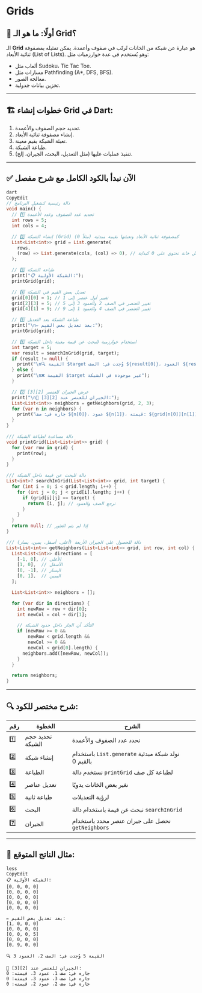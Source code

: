 # Grids

## 🧠 أولًا: ما هو الـ Grid؟

الـ **Grid** هو عبارة عن شبكة من الخانات تُرتّب في صفوف وأعمدة. يمكن تمثيله بمصفوفة ثنائية الأبعاد (List of Lists). وهو يُستخدم في عدة خوارزميات مثل:

- ألعاب مثل Sudoku، Tic Tac Toe.
- مسارات مثل Pathfinding (A*, DFS, BFS).
- معالجة الصور.
- تخزين بيانات جدولية.

---

## 🏗️ خطوات إنشاء Grid في Dart:

1. تحديد حجم الصفوف والأعمدة.
2. إنشاء مصفوفة ثنائية الأبعاد.
3. تعبئة الشبكة بقيم معينة.
4. طباعة الشبكة.
5. تنفيذ عمليات عليها (مثل التعديل، البحث، الجيران، إلخ).

---

## ✅ الآن نبدأ بالكود الكامل مع شرح مفصل

```dart
dart
CopyEdit
// دالة رئيسية لتشغيل البرنامج
void main() {
  // 1️⃣ تحديد عدد الصفوف وعدد الأعمدة
  int rows = 5;
  int cols = 4;

  // 2️⃣ إنشاء الشبكة (Grid) كمصفوفة ثنائية الأبعاد وتعبئتها بقيمة مبدئية (مثلاً 0)
  List<List<int>> grid = List.generate(
    rows,
    (row) => List.generate(cols, (col) => 0), // كل خانة تحتوي على 0 كبداية
  );

  // 3️⃣ طباعة الشبكة
  print("📋 الشبكة الأولية:");
  printGrid(grid);

  // 4️⃣ تعديل بعض القيم في الشبكة
  grid[0][0] = 1; // تغيير أول عنصر إلى 1
  grid[2][3] = 5; // تغيير العنصر في الصف 2 والعمود 3 إلى 5
  grid[4][1] = 9; // تغيير العنصر في الصف 4 والعمود 1 إلى 9

  // 5️⃣ طباعة الشبكة بعد التعديل
  print("\n✏️ بعد تعديل بعض القيم:");
  printGrid(grid);

  // 6️⃣ استخدام خوارزمية للبحث عن قيمة معينة داخل الشبكة
  int target = 5;
  var result = searchInGrid(grid, target);
  if (result != null) {
    print("\n🔍 القيمة $target وُجدت في: الصف ${result[0]}، العمود ${result[1]}");
  } else {
    print("\n❌ القيمة $target غير موجودة في الشبكة");
  }

  // 7️⃣ عرض الجيران للعنصر [2][3]
  print("\n👀 الجيران للعنصر عند [2][3]:");
  List<List<int>> neighbors = getNeighbors(grid, 2, 3);
  for (var n in neighbors) {
    print("جاره في: صف ${n[0]}، عمود ${n[1]}، قيمته: ${grid[n[0]][n[1]]}");
  }
}

/// دالة مساعدة لطباعة الشبكة
void printGrid(List<List<int>> grid) {
  for (var row in grid) {
    print(row);
  }
}

/// دالة للبحث عن قيمة داخل الشبكة
List<int>? searchInGrid(List<List<int>> grid, int target) {
  for (int i = 0; i < grid.length; i++) {
    for (int j = 0; j < grid[i].length; j++) {
      if (grid[i][j] == target) {
        return [i, j]; // ترجع الصف والعمود
      }
    }
  }
  return null; // إذا لم يتم العثور
}

/// دالة للحصول على الجيران الأربعة (أعلى، أسفل، يمين، يسار)
List<List<int>> getNeighbors(List<List<int>> grid, int row, int col) {
  List<List<int>> directions = [
    [-1, 0], // الأعلى
    [1, 0],  // الأسفل
    [0, -1], // اليسار
    [0, 1],  // اليمين
  ];

  List<List<int>> neighbors = [];

  for (var dir in directions) {
    int newRow = row + dir[0];
    int newCol = col + dir[1];

    // التأكد أن الجار داخل حدود الشبكة
    if (newRow >= 0 &&
        newRow < grid.length &&
        newCol >= 0 &&
        newCol < grid[0].length) {
      neighbors.add([newRow, newCol]);
    }
  }

  return neighbors;
}

```

---

## 🔍 شرح مختصر للكود:

| رقم | الخطوة | الشرح |
| --- | --- | --- |
| 1️⃣ | تحديد حجم الشبكة | نحدد عدد الصفوف والأعمدة |
| 2️⃣ | إنشاء شبكة | باستخدام `List.generate` نولد شبكة مبدئية بالقيم 0 |
| 3️⃣ | الطباعة | نستخدم دالة `printGrid` لطباعة كل صف |
| 4️⃣ | تعديل عناصر | نغير بعض الخانات يدويًا |
| 5️⃣ | طباعة ثانية | لرؤية التعديلات |
| 6️⃣ | البحث | نبحث عن قيمة باستخدام دالة `searchInGrid` |
| 7️⃣ | الجيران | نحصل على جيران عنصر محدد باستخدام `getNeighbors` |

---

## 🧪 مثال الناتج المتوقع:

```
less
CopyEdit
📋 الشبكة الأولية:
[0, 0, 0, 0]
[0, 0, 0, 0]
[0, 0, 0, 0]
[0, 0, 0, 0]
[0, 0, 0, 0]

✏️ بعد تعديل بعض القيم:
[1, 0, 0, 0]
[0, 0, 0, 0]
[0, 0, 0, 5]
[0, 0, 0, 0]
[0, 9, 0, 0]

🔍 القيمة 5 وُجدت في: الصف 2، العمود 3

👀 الجيران للعنصر عند [2][3]:
جاره في: صف 1، عمود 3، قيمته: 0
جاره في: صف 3، عمود 3، قيمته: 0
جاره في: صف 2، عمود 2، قيمته: 0

```